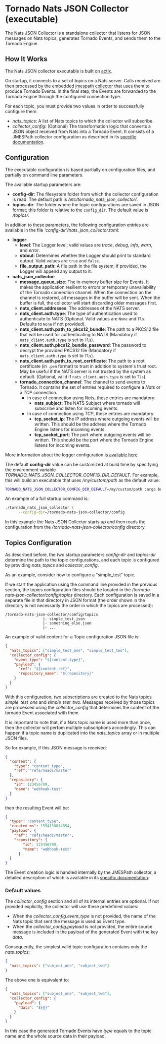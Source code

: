 # Tornado Nats JSON Collector (executable)

The Nats JSON Collector is a standalone collector that listens for JSON messages on Nats topics, 
generates Tornado Events, and sends them to the Tornado Engine.



## How It Works

The Nats JSON collector executable is built on [actix](https://github.com/actix/actix).

On startup, it connects to a set of topics on a Nats server. Calls received
 are then processed by the embedded
[jmespath collector](../../collector/jmespath/README.md)
that uses them to produce Tornado Events. In the final step, the Events are forwarded to the
Tornado Engine through the configured connection type.

For each topic, you must provide two values in order to successfully configure them:
- _nats_topics_:  A list of Nats topics to which the collector will subscribe.
- *collector_config*:  (Optional) The transformation logic that converts a JSON object received from Nats into a Tornado
  Event. It consists of a JMESPath collector configuration as described in its
  [specific documentation](../../collector/jmespath/README.md).



## Configuration

The executable configuration is based partially on configuration files, and partially on command
line parameters.

The available startup parameters are:
- __config-dir__:  The filesystem folder from which the collector configuration is read.
  The default path is _/etc/tornado_nats_json_collector/_.
- __topics-dir__:  The folder where the topic configurations are saved in JSON format;
  this folder is relative to the `config_dir`. The default value is _/topics/_.

In addition to these parameters, the following configuration entries are available in the 
file _'config-dir'/nats_json_collector.toml_:
- __logger__:
    - __level__:  The Logger level; valid values are _trace_, _debug_, _info_, _warn_, and
      _error_.
    - __stdout__:  Determines whether the Logger should print to standard output.
      Valid values are `true` and `false`.
    - __file_output_path__:  A file path in the file system; if provided, the Logger will
      append any output to it.
- **nats_json_collector**:
    - **message_queue_size**:  The in-memory buffer size for Events. It makes the application
      resilient to errors or temporary unavailability of the Tornado connection channel.
      When the connection on the channel is restored, all messages in the buffer will be sent.
      When the buffer is full, the collector will start discarding older messages first.
    - **nats_client.addresses**: The addresses of the  NATS server.
    - **nats_client.auth.type**:  The type of authentication used to authenticate to NATS
    (Optional. Valid values are `None` and `Tls`. Defaults to `None` if not provided).
    - **nats_client.auth.path_to_pkcs12_bundle**:  The path to a PKCS12 file that will be used for authenticating to NATS
    (Mandatory if `nats_client.auth.type` is set to `Tls`).
    - **nats_client.auth.pkcs12_bundle_password**:  The password to decrypt the provided PKCS12 file
    (Mandatory if `nats_client.auth.type` is set to `Tls`).
    - **nats_client.auth.path_to_root_certificate**:  The path to a root certificate (in `.pem` format) to trust in
    addition to system's trust root. May be useful if the NATS server is not trusted by the system as default.
    (Optional, valid if `nats_client.auth.type` is set to `Tls`).
    - **tornado_connection_channel**: The channel to send events to Tornado. It contains the set of entries
    required to configure a *Nats* or a *TCP* connection.
        - In case of connection using *Nats*, these entries are mandatory:
            - **nats_subject**: The NATS Subject where tornado will subscribe and listen for incoming events.
        - In case of connection using *TCP*, these entries are mandatory:
            - **tcp_socket_ip**:  The IP address where outgoing events will be written.
              This should be the address where the Tornado Engine listens for incoming events.
            - **tcp_socket_port**:  The port where outgoing events will be written.
              This should be the port where the Tornado Engine listens for incoming events.

   
More information about the logger configuration
[is available here](../../common/logger/README.md).

The default __config-dir__ value can be customized at build time by specifying
the environment variable *TORNADO_NATS_JSON_COLLECTOR_CONFIG_DIR_DEFAULT*. 
For example, this will build an executable that uses */my/custom/path* 
as the default value:
```bash
TORNADO_NATS_JSON_COLLECTOR_CONFIG_DIR_DEFAULT=/my/custom/path cargo build 
```

An example of a full startup command is:
```bash
./tornado_nats_json_collector \
      --config-dir=/tornado-nats-json-collector/config
```

In this example the Nats JSON Collector starts up and then reads 
the configuration from the _/tornado-nats-json-collector/config_ directory.


## Topics Configuration

As described before, the two startup parameters _config-dir_ and _topics-dir_ determine the path
to the topic configurations, and each topic is configured by providing _nats_topics_ and
_collector_config_.

As an example, consider how to configure a "simple_test" topic.

If we start the application using the command line provided in the previous section, the topics
configuration files should be located in the _/tornado-nats-json-collector/config/topics_
directory. Each configuration is saved in a separate file in that directory in JSON format
(the order shown in the directory is not necessarily the order in which the topics are processed):
```
/tornado-nats-json-collector/config/topics
                 |- simple_test.json
                 |- something_else.json
                 |- ...
```

An example of valid content for a Topic configuration JSON file is:
```json
{
  "nats_topics": ["simple_test_one", "simple_test_two"],
  "collector_config": {
    "event_type": "${content.type}",
    "payload": {
      "ref": "${content.ref}",
      "repository_name": "${repository}"
    }
  }
}
```

With this configuration, two subscriptions are created to the Nats topics *simple_test_one* and *simple_test_two*.
Messages received by those topics are processed using the *collector_config* that determines the content 
of the tornado Event associated with them.

It is important to note that, if a Nats topic name is used more than once, then the collector will perfom multiple
subscriptions accordingly. This can happen if a topic name is duplicated into the *nats_topics* array or in multiple
JSON files.  

So for example, if this JSON message is received:
```json
{
  "content": {
    "type": "content_type",
    "ref": "refs/heads/master"
  },
  "repository": {
    "id": 123456789,
    "name": "webhook-test"
  }
}
```

then the resulting Event will be:
```json
{
  "type": "content_type",
  "created_ms": 1554130814854,
  "payload": {
    "ref": "refs/heads/master",
    "repository": {
        "id": 123456789,
        "name": "webhook-test"
      }
  }
}
```

The Event creation logic is handled internally by the JMESPath collector, a
detailed description of which is available in its
[specific documentation](../../collector/jmespath/README.md).


### Default values
The *collector_config* section and all of its internal entries are optional. 
If not provided explicitly, the collector will use these predefined values:
- When the *collector_config.event_type* is not provided, the name of the Nats topic that sent the message
is used as Event type.
- When the *collector_config.payload* is not provided, the entire source message is included in the payload of the
generated Event with the key *data*.

Consequently, the simplest valid topic configuration contains only the *nats_topics*:
```json
{
  "nats_topics": ["subject_one", "subject_two"]
}
```

The above one is equivalent to:
```json
{
  "nats_topics": ["subject_one", "subject_two"],
  "collector_config": {
    "payload": {
      "data": "${@}"
    }
  }
}
```

In this case the generated Tornado Events have *type* equals to the topic name 
and the whole source data in their payload.